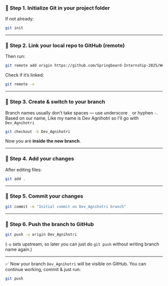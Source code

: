 ### 🔹 Step 1. Initialize Git in your project folder

If not already:

```bash
git init
```

---

### 🔹 Step 2. Link your local repo to GitHub (remote)

Then run:

```bash
git remote add origin https://github.com/Springboard-Internship-2025/Web-Based-Kanban-Task-Manager-with-Drag-and-Drop-Functionality_September_2025.git
```

Check if it’s linked:

```bash
git remote -v
```

---

### 🔹 Step 3. Create & switch to your branch

Branch names usually don’t take spaces — use underscore `_` or hyphen `-`.
Based on our name,
Like my name is Dev Agnihotri so I'll go with `Dev_Agnihotri`

```bash
git checkout -b Dev_Agnihotri
```

Now you are **inside the new branch**.

---

### 🔹 Step 4. Add your changes

After editing files:

```bash
git add .
```

---

### 🔹 Step 5. Commit your changes

```bash
git commit -m "Initial commit on Dev_Agnihotri branch"
```

---

### 🔹 Step 6. Push the branch to GitHub

```bash
git push -u origin Dev_Agnihotri
```

(`-u` sets upstream, so later you can just do `git push` without writing branch name again.)

---

✅ Now your branch `Dev_Agnihotri` will be visible on GitHub.
You can continue working, commit & just run:

```bash
git push
```
